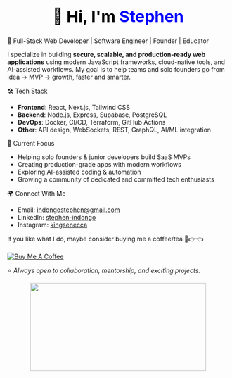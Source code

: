 <div align="center">
  
  <h1 style="font-weight: bold; color: #000000; font-size: 36px;">
    👋 Hi, I'm <span style="color:#0000FF;">Stephen</span>
  </h1>
  
</div>
 

🚀 Full-Stack Web Developer | Software Engineer | Founder | Educator 

I specialize in building **secure, scalable, and production-ready web applications** using modern JavaScript frameworks, cloud-native tools, and AI-assisted workflows. My goal is to help teams and solo founders go from idea → MVP → growth, faster and smarter.  


 🛠️ Tech Stack

- **Frontend**: React, Next.js, Tailwind CSS  
- **Backend**: Node.js, Express, Supabase, PostgreSQL  
- **DevOps**: Docker, CI/CD, Terraform, GitHub Actions  
- **Other**: API design, WebSockets, REST, GraphQL, AI/ML integration  


📌 Current Focus

-  Helping solo founders & junior developers build SaaS MVPs  
-  Creating production-grade apps with modern workflows  
-  Exploring AI-assisted coding & automation
-  Growing a community of dedicated and committed tech enthusiasts 
 


 🌍 Connect With Me  

-  Email: [indongostephen@gmail.com](mailto:indongostephen@gmail.com)  
-  LinkedIn: [stephen-indongo](https://www.linkedin.com/in/stephen-indongo)  
-  Instagram: [kingsenecca](https://www.instagram.com/kingsenecca/)

  <p >
  If you like what I do, maybe consider buying me a coffee/tea 🥺👉👈<br><br>
  <a href="https://www.buymeacoffee.com/stephenindongo" target="_blank">
    <img src="https://img.shields.io/badge/Buy%20Me%20a%20Coffee-FF813F?style=for-the-badge&logo=buy-me-a-coffee&logoColor=white" alt="Buy Me A Coffee"/>
  </a>
</p>


⭐️ *Always open to collaboration, mentorship, and exciting projects.*

 

 

<p align="center">
  <img src="https://github-readme-stats.vercel.app/api?username=Stephenindongo&show_icons=true&theme=default&title_color=0000FF&text_color=000000" width="400" height="200"/><br>
  
</p>




 




